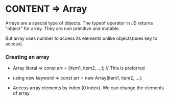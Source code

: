 # CONTENT => Array

Arrays are a special type of objects. The typeof operator in JS returns "object" for array. They are non primitive and mutable.

But array uses number to access its elements unlike objects(uses key to access).

### Creating an array
- Array literal => const arr = [item1, item2, ...];                  // This is preferred
- using new keyword => const arr = new Array(item1, item2, ...);

- Access array elements by index (0 index). We can change the elements of array.